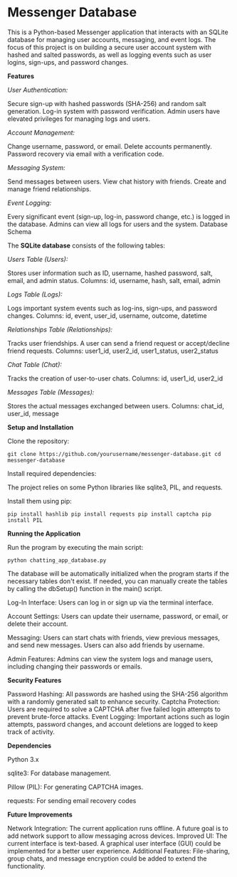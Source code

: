 # Messenger Database

This is a Python-based Messenger application that interacts with an SQLite database for managing user accounts, messaging, and event logs.
The focus of this project is on building a secure user account system with hashed and salted passwords, as well as logging events such as user logins, sign-ups, and password changes.

**Features**

_User Authentication:_

Secure sign-up with hashed passwords (SHA-256) and random salt generation.
Log-in system with password verification.
Admin users have elevated privileges for managing logs and users.


_Account Management:_

Change username, password, or email.
Delete accounts permanently.
Password recovery via email with a verification code.


_Messaging System:_

Send messages between users.
View chat history with friends.
Create and manage friend relationships.


_Event Logging:_

Every significant event (sign-up, log-in, password change, etc.) is logged in the database.
Admins can view all logs for users and the system.
Database Schema


The **SQLite database** consists of the following tables:

_Users Table (Users):_

Stores user information such as ID, username, hashed password, salt, email, and admin status.
Columns: id, username, hash, salt, email, admin


_Logs Table (Logs):_

Logs important system events such as log-ins, sign-ups, and password changes.
Columns: id, event, user_id, username, outcome, datetime


_Relationships Table (Relationships):_

Tracks user friendships. A user can send a friend request or accept/decline friend requests.
Columns: user1_id, user2_id, user1_status, user2_status


_Chat Table (Chat):_

Tracks the creation of user-to-user chats.
Columns: id, user1_id, user2_id


_Messages Table (Messages):_

Stores the actual messages exchanged between users.
Columns: chat_id, user_id, message


**Setup and Installation**

Clone the repository:

`
git clone https://github.com/yourusername/messenger-database.git
cd messenger-database
`

Install required dependencies:

The project relies on some Python libraries like sqlite3, PIL, and requests.

Install them using pip:

`
pip install hashlib
pip install requests
pip install captcha
pip install PIL
`


**Running the Application**

Run the program by executing the main script:

`
python chatting_app_database.py
`

The database will be automatically initialized when the program starts if the necessary tables don't exist.
If needed, you can manually create the tables by calling the dbSetup() function in the main() script.

Log-In Interface:
Users can log in or sign up via the terminal interface.

Account Settings:
Users can update their username, password, or email, or delete their account.

Messaging:
Users can start chats with friends, view previous messages, and send new messages.
Users can also add friends by username.

Admin Features:
Admins can view the system logs and manage users, including changing their passwords or emails.


**Security Features**

Password Hashing: All passwords are hashed using the SHA-256 algorithm with a randomly generated salt to enhance security.
Captcha Protection: Users are required to solve a CAPTCHA after five failed login attempts to prevent brute-force attacks.
Event Logging: Important actions such as login attempts, password changes, and account deletions are logged to keep track of activity.


**Dependencies**

Python 3.x

sqlite3: For database management.

Pillow (PIL): For generating CAPTCHA images.

requests: For sending email recovery codes


**Future Improvements**

Network Integration: The current application runs offline. A future goal is to add network support to allow messaging across devices.
Improved UI: The current interface is text-based. A graphical user interface (GUI) could be implemented for a better user experience.
Additional Features: File-sharing, group chats, and message encryption could be added to extend the functionality.
